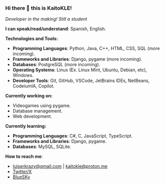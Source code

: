 ### Hi there 👋 this is KaitoKLE!

*Developer in the making! Still a student*

**I can speak/read/understand**: Spanish, English.



**Technologies and Tools:**
- **Programming Languages**: Python, Java, C++, HTML, CSS, SQL (more incoming).
- **Frameworks and Libraries**: Django, pygame (more incoming).
- **Databases**: PostgreSQL (more incoming).
- **Operating Systems**: Linux (Ex. Linux Mint, Ubuntu, Debian, etc), Windows.
- **Developer Tools**: Git, GitHub, VSCode, JetBrains IDEs, NetBeans, CodeiumIA, Copilot.
<!---
Desktop Applications: Electron, Tauri.
Deployment/Hostings: Cloudflare, Vercel, Render, MongoDB Atlas, Supabase.
-->

**Currently working on:**
- Videogames using pygame.
- Database management.
- Web development.

**Currently learning:**
- **Programming Languages**: C#, C, JavaScript, TypeScript.
- **Frameworks and Libraries**: Django, pygame.
- **Databases**: MySQL, SQLite.

**How to reach me**:
- luiserkrazy@gmail.com | kaitokle@proton.me
- [Twitter/X](https://twitter.com/KaitoKLE)
- [BlueSKy](https://bsky.app/profile/kaitokle.bsky.social)
